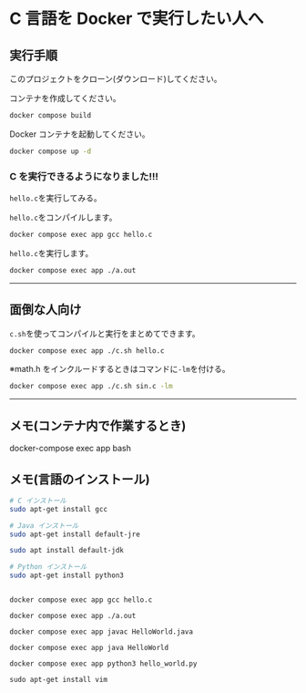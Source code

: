 # C 言語を Docker で実行したい人へ

## 実行手順

このプロジェクトをクローン(ダウンロード)してください。

コンテナを作成してください。

```sh
docker compose build
```

Docker コンテナを起動してください。

```sh
docker compose up -d
```

### C を実行できるようになりました!!!

`hello.c`を実行してみる。

`hello.c`をコンパイルします。

```sh
docker compose exec app gcc hello.c
```

`hello.c`を実行します。

```sh
docker compose exec app ./a.out
```

---

## 面倒な人向け

`c.sh`を使ってコンパイルと実行をまとめてできます。

```sh
docker compose exec app ./c.sh hello.c
```

※math.h をインクルードするときはコマンドに`-lm`を付ける。

```sh
docker compose exec app ./c.sh sin.c -lm
```

---

## メモ(コンテナ内で作業するとき)

docker-compose exec app bash

## メモ(言語のインストール)

```sh
# C インストール
sudo apt-get install gcc

# Java インストール
sudo apt-get install default-jre

sudo apt install default-jdk

# Python インストール
sudo apt-get install python3
```

```

docker compose exec app gcc hello.c

docker compose exec app ./a.out

docker compose exec app javac HelloWorld.java

docker compose exec app java HelloWorld

docker compose exec app python3 hello_world.py

```

```
sudo apt-get install vim
```
